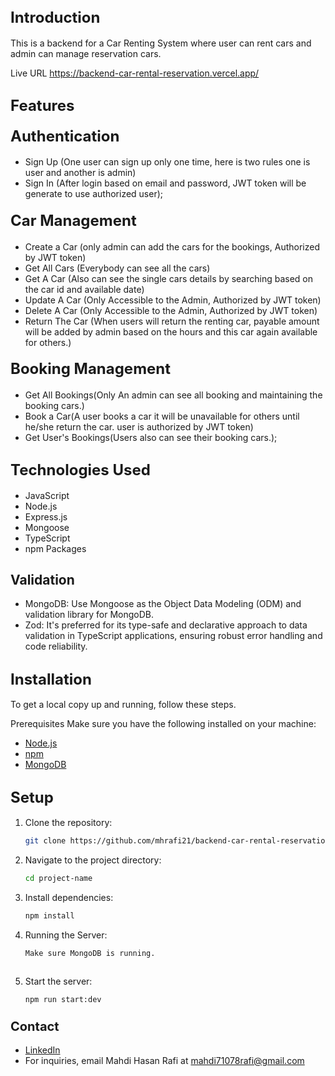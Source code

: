 ## <span style="font-size: 24px;">Introduction</span>
This is a backend for a Car Renting System where user can rent cars and admin can manage reservation cars.

Live URL
https://backend-car-rental-reservation.vercel.app/

## <span style="font-size: 24px;">Features</span>

#### <span style="font-size: 24px;">Authentication</span>

- Sign Up (One user can sign up only one time, here is two rules one is user and another is admin)
- Sign In (After login based on email and password, JWT token will be generate to use authorized user);

#### <span style="font-size: 24px;">Car Management</span>

- Create a Car (only admin can add the cars for the bookings, Authorized by JWT token)
- Get All Cars (Everybody can see all the cars)
- Get A Car (Also can see the single cars details by searching based on the car id and available date)
- Update A Car (Only Accessible to the Admin, Authorized by JWT token)
- Delete A Car (Only Accessible to the Admin, Authorized by JWT token)
- Return The Car (When users will return the renting car, payable amount will be added by admin based on the hours and this car again available for others.)

#### <span style="font-size: 24px;">Booking Management</span>
- Get All Bookings(Only An admin can see all booking and maintaining the booking cars.)
- Book a Car(A user books a car it will be unavailable for others until he/she return the car. user is authorized by JWT token)
- Get User's Bookings(Users also can see their booking cars.);

## <span style="font-size: 24px;">Technologies Used</span>
- JavaScript
- Node.js
- Express.js
- Mongoose
- TypeScript
- npm Packages

## <span>Validation</span>
- MongoDB: Use Mongoose as the Object Data Modeling (ODM) and validation library for MongoDB.
- Zod: It's preferred for its type-safe and declarative approach to data validation in TypeScript applications, ensuring robust error handling and code reliability.

## <span style="font-size: 24px;">Installation</span>
To get a local copy up and running, follow these steps.

Prerequisites
Make sure you have the following installed on your machine:
- [Node.js](https://nodejs.org/en/)
- [npm](https://www.npmjs.com/)
- [MongoDB](https://www.mongodb.com/)

## <span style="font-size: 24px;">Setup</span>
1. Clone the repository:
   ```bash
   git clone https://github.com/mhrafi21/backend-car-rental-reservation.git

2. Navigate to the project directory:

   ```bash
   cd project-name

3. Install dependencies:

   ```bash
   npm install

4. Running the Server:

   ```bash
   Make sure MongoDB is running.
 
5. Start the server:

    ```bash
    npm run start:dev

### <span style="font-size: 20px;">Contact</span>
- [LinkedIn](www.linkedin.com/in/mahdi-hasan-rafi-7215a42a0)
- For inquiries, email Mahdi Hasan Rafi at [mahdi71078rafi@gmail.com](mailto:mahdi71078rafi@gmail.com)

